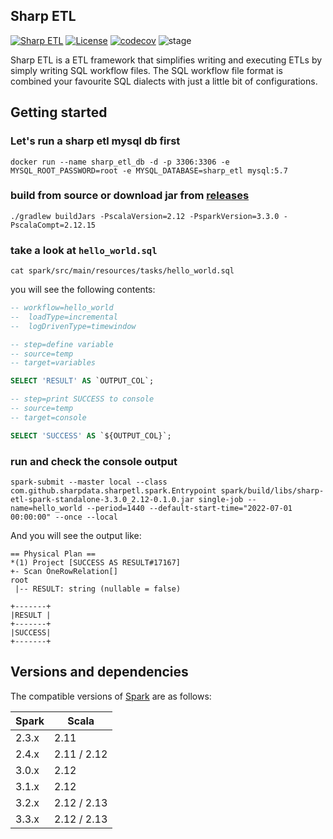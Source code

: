 ## Sharp ETL

[![Sharp ETL](https://github.com/SharpData/SharpETL/actions/workflows/push.yml/badge.svg?branch=main)](https://github.com/SharpData/SharpETL/actions/workflows/push.yml) [![License](https://img.shields.io/badge/license-Apache%202-brightgreen.svg)](https://github.com/SharpData/SharpETL/blob/main/LICENSE) [![codecov](https://codecov.io/gh/SharpData/SharpETL/branch/main/graph/badge.svg?token=299D3CIJ7Y)](https://codecov.io/gh/SharpData/SharpETL) ![stage](https://img.shields.io/badge/Project%20Stage-Production%20Ready-brightgreen.svg)

Sharp ETL is a ETL framework that simplifies writing and executing ETLs by simply writing SQL workflow files.
The SQL workflow file format is combined your favourite SQL dialects with just a little bit of configurations.

## Getting started

### Let's run a sharp etl mysql db first

```shell
docker run --name sharp_etl_db -d -p 3306:3306 -e MYSQL_ROOT_PASSWORD=root -e MYSQL_DATABASE=sharp_etl mysql:5.7
```

### build from source or download jar from [releases](https://github.com/SharpData/SharpETL/releases)

```shell
./gradlew buildJars -PscalaVersion=2.12 -PsparkVersion=3.3.0 -PscalaCompt=2.12.15
```

### take a look at `hello_world.sql`

```shell
cat spark/src/main/resources/tasks/hello_world.sql
```

you will see the following contents:

```sql
-- workflow=hello_world
--  loadType=incremental
--  logDrivenType=timewindow

-- step=define variable
-- source=temp
-- target=variables

SELECT 'RESULT' AS `OUTPUT_COL`;

-- step=print SUCCESS to console
-- source=temp
-- target=console

SELECT 'SUCCESS' AS `${OUTPUT_COL}`;
```

### run and check the console output

```shell
spark-submit --master local --class com.github.sharpdata.sharpetl.spark.Entrypoint spark/build/libs/sharp-etl-spark-standalone-3.3.0_2.12-0.1.0.jar single-job --name=hello_world --period=1440 --default-start-time="2022-07-01 00:00:00" --once --local
```

And you will see the output like:

```
== Physical Plan ==
*(1) Project [SUCCESS AS RESULT#17167]
+- Scan OneRowRelation[]
root
 |-- RESULT: string (nullable = false)

+-------+
|RESULT |
+-------+
|SUCCESS|
+-------+
```


## Versions and dependencies

The compatible versions of [Spark](http://spark.apache.org/) are as follows:

| Spark | Scala
| ----- | --------
| 2.3.x | 2.11
| 2.4.x | 2.11 / 2.12
| 3.0.x | 2.12
| 3.1.x | 2.12
| 3.2.x | 2.12 / 2.13
| 3.3.x | 2.12 / 2.13


